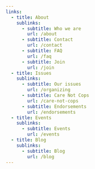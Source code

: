 ```yaml
---
links:
  - title: About
    sublinks:
      - subtitle: Who we are
        url: /about
      - subtitle: Contact
        url: /contact
      - subtitle: FAQ
        url: /faq
      - subtitle: Join
        url: /join
  - title: Issues
    sublinks:
      - subtitle: Our issues
        url: /organizing
      - subtitle: Care Not Cops
        url: /care-not-cops
      - subtitle: Endorsements
        url: /endorsements
  - title: Events
    sublinks:
      - subtitle: Events
        url: /events
  - title: Blog
    sublinks:
      - subtitle: Blog
        url: /blog
---
```

